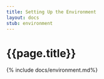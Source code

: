 ```yaml
---
title: Setting Up the Environment
layout: docs 
stub: environment
---
```


# {{page.title}}

{% include docs/environment.md%}